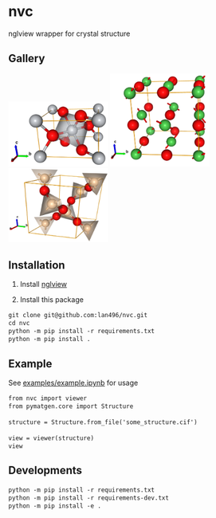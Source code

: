 # nvc
nglview wrapper for crystal structure

## Gallery

<p>
    <img src="examples/rutile.png" alt="rutile.png" width=200>
    <img src="examples/NiS.png" alt="NiS.png" width=200>
    <img src="examples/hi_quartz.png" alt="hi_quartz.png" width=200>
</p>

## Installation

1. Install [nglview](https://github.com/nglviewer/nglview)

2. Install this package
```shell
git clone git@github.com:lan496/nvc.git
cd nvc
python -m pip install -r requirements.txt
python -m pip install .
```

## Example

See [examples/example.ipynb](examples/example.ipynb) for usage

```shell
from nvc import viewer
from pymatgen.core import Structure

structure = Structure.from_file('some_structure.cif')

view = viewer(structure)
view
```

## Developments

```shell
python -m pip install -r requirements.txt
python -m pip install -r requirements-dev.txt
python -m pip install -e .
```
